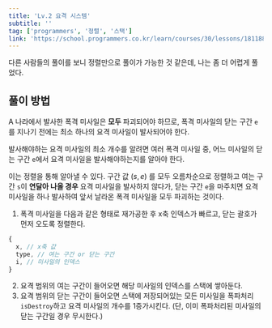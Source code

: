 ```yaml
---
title: 'Lv.2 요격 시스템'
subtitle: ''
tag: ['programmers', '정렬', '스택']
link: 'https://school.programmers.co.kr/learn/courses/30/lessons/181188'
---
```


다른 사람들의 풀이를 보니 정렬만으로 풀이가 가능한 것 같은데, 나는 좀 더 어렵게 풀었다.

## 풀이 방법

A 나라에서 발사한 폭격 미사일은 **모두** 파괴되어야 하므로, 폭격 미사일의 닫는 구간 `e`를 지나기 전에는 최소 하나의 요격 미사일이 발사되어야 한다.

발사해야하는 요격 미사일의 최소 개수를 알려면 여러 폭격 미사일 중, 어느 미사일의 닫는 구간 `e`에서 요격 미사일을 발사해야하는지를 알아야 한다.

이는 정렬을 통해 알아낼 수 있다. 구간 값 $(s, e)$ 를 모두 오름차순으로 정렬하고 여는 구간 `s`이 **연달아 나올 경우** 요격 미사일을 발사하지 않다가, 닫는 구간 `e`을 마주치면 요격 미사일을 하나 발사하여 앞서 날라온 폭격 미사일을 모두 파괴하는 것이다.

1. 폭격 미사일을 다음과 같은 형태로 재가공한 후 x축 인덱스가 빠르고, 닫는 괄호가 먼저 오도록 정렬한다.

```js
{
  x, // x축 값
  type, // 여는 구간 or 닫는 구간
  i, // 미사일의 인덱스
}
```

2. 요격 범위의 여는 구간이 들어오면 해당 미사일의 인덱스를 스택에 쌓아둔다.
3. 요격 범위의 닫는 구간이 들어오면 스택에 저장되어있는 모든 미사일을 폭파처리`isDestroy`하고 요격 미사일의 개수를 1증가시킨다. (단, 이미 폭파처리된 미사일의 닫는 구간일 경우 무시한다.)
